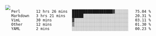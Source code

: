 

<a href="https://github.com/anuraghazra/github-readme-stats">
  <img align="left" src="https://github-readme-stats.vercel.app/api?username=kfly8&count_private=true&show_icons=true&theme=calm" />
</a>


<!--START_SECTION:waka-->
```text
Perl       12 hrs 26 mins  ██████████████████▓░░░░░░   75.04 % 
Markdown   3 hrs 21 mins   █████░░░░░░░░░░░░░░░░░░░░   20.31 % 
VimL       30 mins         ▓░░░░░░░░░░░░░░░░░░░░░░░░   03.11 % 
Other      12 mins         ▒░░░░░░░░░░░░░░░░░░░░░░░░   01.30 % 
YAML       2 mins          ░░░░░░░░░░░░░░░░░░░░░░░░░   00.23 % 
```
<!--END_SECTION:waka-->
